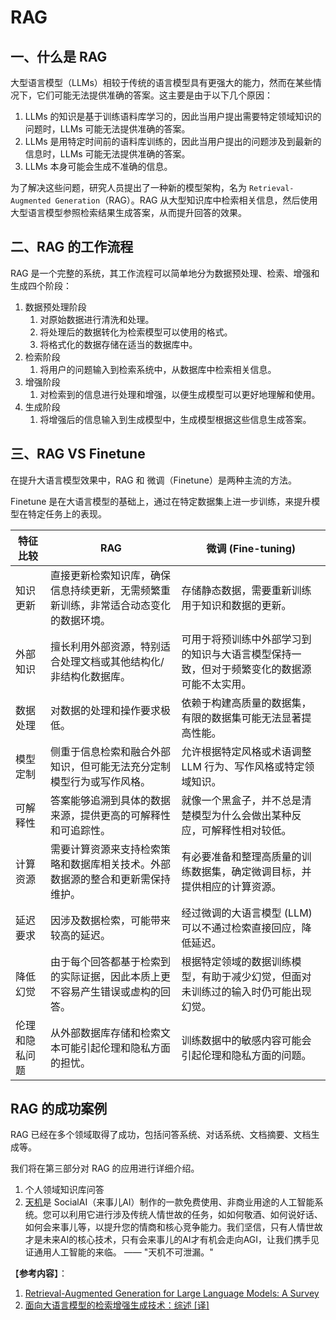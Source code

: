 # RAG

## 一、什么是 RAG

大型语言模型（LLMs）相较于传统的语言模型具有更强大的能力，然而在某些情况下，它们可能无法提供准确的答案。这主要是由于以下几个原因：

1. LLMs 的知识是基于训练语料库学习的，因此当用户提出需要特定领域知识的问题时，LLMs 可能无法提供准确的答案。
2. LLMs 是用特定时间前的语料库训练的，因此当用户提出的问题涉及到最新的信息时，LLMs 可能无法提供准确的答案。
3. LLMs 本身可能会生成不准确的信息。

为了解决这些问题，研究人员提出了一种新的模型架构，名为 `Retrieval-Augmented Generation`（RAG）。RAG 从大型知识库中检索相关信息，然后使用大型语言模型参照检索结果生成答案，从而提升回答的效果。

## 二、RAG 的工作流程

RAG 是一个完整的系统，其工作流程可以简单地分为数据预处理、检索、增强和生成四个阶段：

1. 数据预处理阶段
    1. 对原始数据进行清洗和处理。
    2. 将处理后的数据转化为检索模型可以使用的格式。
    3. 将格式化的数据存储在适当的数据库中。
2. 检索阶段
    1. 将用户的问题输入到检索系统中，从数据库中检索相关信息。
3. 增强阶段
    1. 对检索到的信息进行处理和增强，以便生成模型可以更好地理解和使用。
4. 生成阶段
    1. 将增强后的信息输入到生成模型中，生成模型根据这些信息生成答案。
## 三、RAG VS Finetune

在提升大语言模型效果中，RAG 和 微调（Finetune）是两种主流的方法。 

Finetune 是在大语言模型的基础上，通过在特定数据集上进一步训练，来提升模型在特定任务上的表现。

| 特征比较 | RAG | 微调 (Fine-tuning) |
| --- | --- | --- |
| 知识更新 | 直接更新检索知识库，确保信息持续更新，无需频繁重新训练，非常适合动态变化的数据环境。 | 存储静态数据，需要重新训练用于知识和数据的更新。 |
| 外部知识 | 擅长利用外部资源，特别适合处理文档或其他结构化/非结构化数据库。 | 可用于将预训练中外部学习到的知识与大语言模型保持一致，但对于频繁变化的数据源可能不太实用。 |
| 数据处理 | 对数据的处理和操作要求极低。 | 依赖于构建高质量的数据集，有限的数据集可能无法显著提高性能。 |
| 模型定制 | 侧重于信息检索和融合外部知识，但可能无法充分定制模型行为或写作风格。 | 允许根据特定风格或术语调整 LLM 行为、写作风格或特定领域知识。 |
| 可解释性 | 答案能够追溯到具体的数据来源，提供更高的可解释性和可追踪性。 | 就像一个黑盒子，并不总是清楚模型为什么会做出某种反应，可解释性相对较低。 |
| 计算资源 | 需要计算资源来支持检索策略和数据库相关技术。外部数据源的整合和更新需保持维护。 | 有必要准备和整理高质量的训练数据集，确定微调目标，并提供相应的计算资源。 |
| 延迟要求 | 因涉及数据检索，可能带来较高的延迟。 | 经过微调的大语言模型 (LLM) 可以不通过检索直接回应，降低延迟。 |
| 降低幻觉 | 由于每个回答都基于检索到的实际证据，因此本质上更不容易产生错误或虚构的回答。 | 根据特定领域的数据训练模型，有助于减少幻觉，但面对未训练过的输入时仍可能出现幻觉。 |
| 伦理和隐私问题 | 从外部数据库存储和检索文本可能引起伦理和隐私方面的担忧。 | 训练数据中的敏感内容可能会引起伦理和隐私方面的问题。 |

## RAG 的成功案例

RAG 已经在多个领域取得了成功，包括问答系统、对话系统、文档摘要、文档生成等。

我们将在第三部分对 RAG 的应用进行详细介绍。

1. 个人领域知识库问答
2. [天机](https://github.com/SocialAI-tianji/Tianji)是 SocialAI（来事儿AI）制作的一款免费使用、非商业用途的人工智能系统。您可以利用它进行涉及传统人情世故的任务，如如何敬酒、如何说好话、如何会来事儿等，以提升您的情商和核心竞争能力。我们坚信，只有人情世故才是未来AI的核心技术，只有会来事儿的AI才有机会走向AGI，让我们携手见证通用人工智能的来临。 —— "天机不可泄漏。"




【**参考内容**】：
1. [Retrieval-Augmented Generation for Large Language Models: A Survey](https://arxiv.org/abs/2312.10997)
2. [面向大语言模型的检索增强生成技术：综述 [译]](https://baoyu.io/translations/ai-paper/2312.10997-retrieval-augmented-generation-for-large-language-models-a-survey)